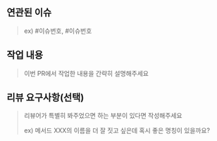 ## 연관된 이슈

> ex) #이슈번호, #이슈번호

## 작업 내용

> 이번 PR에서 작업한 내용을 간략히 설명해주세요


## 리뷰 요구사항(선택)

> 리뷰어가 특별히 봐주었으면 하는 부분이 있다면 작성해주세요
>
> ex) 메서드 XXX의 이름을 더 잘 짓고 싶은데 혹시 좋은 명칭이 있을까요?
